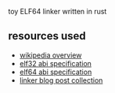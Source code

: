 toy ELF64 linker written in rust

## resources used
- [wikipedia overview](https://en.wikipedia.org/wiki/Executable_and_Linkable_Format)
- [elf32 abi specification](https://www.sco.com/developers/devspecs/gabi41.pdf)
- [elf64 abi specification](https://uclibc.org/docs/elf-64-gen.pdf)
- [linker blog post collection](https://www.airs.com/blog/archives/37)

